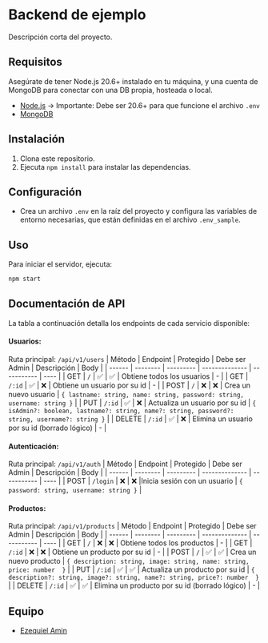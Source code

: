 # Backend de ejemplo

Descripción corta del proyecto.

## Requisitos

Asegúrate de tener Node.js 20.6+ instalado en tu máquina, y una cuenta de MongoDB para conectar con una DB propia, hosteada o local.

- [Node.js](https://nodejs.org/en/) -> Importante: Debe ser 20.6+ para que funcione el archivo `.env`
- [MongoDB](https://www.mongodb.com/)

## Instalación

1. Clona este repositorio.
2. Ejecuta `npm install` para instalar las dependencias.

## Configuración

- Crea un archivo `.env` en la raíz del proyecto y configura las variables de entorno necesarias, que están definidas en el archivo `.env_sample`.

## Uso

Para iniciar el servidor, ejecuta:

```bash
npm start
```

## Documentación de API

La tabla a continuación detalla los endpoints de cada servicio disponible:

#### Usuarios:

Ruta principal: `/api/v1/users`
| Método | Endpoint | Protegido | Debe ser Admin | Descripción | Body |
| ------ | -------- | --------- | -------------- | ----------- | ---- |
| GET | `/` | ✅ | ✅ | Obtiene todos los usuarios | - |
| GET | `/:id` | ✅ | ❌ | Obtiene un usuario por su id | - |
| POST | `/` | ❌ | ❌ | Crea un nuevo usuario | `{ lastname: string, name: string, password: string, username: string }` |
| PUT | `/:id` | ✅ | ❌ | Actualiza un usuario por su id | `{ isAdmin?: boolean, lastname?: string, name?: string, password?: string, username?: string }` |
| DELETE | `/:id` | ✅ | ❌ | Elimina un usuario por su id (borrado lógico) | - |

#### Autenticación:

Ruta principal: `/api/v1/auth`
| Método | Endpoint | Protegido | Debe ser Admin | Descripción | Body |
| ------ | -------- | --------- | -------------- | ----------- | ---- |
| POST | `/login` | ❌ | ❌ |Inicia sesión con un usuario | `{ password: string, username: string }` |

#### Productos:

Ruta principal: `/api/v1/products`
| Método | Endpoint | Protegido | Debe ser Admin | Descripción | Body |
| ------ | -------- | --------- | -------------- | ----------- | ---- |
| GET | `/` | ❌ | ❌ | Obtiene todos los productos | - |
| GET | `/:id` | ❌ | ❌ | Obtiene un producto por su id | - |
| POST | `/` | ✅ | ✅ | Crea un nuevo producto | `{ description: string, image: string, name: string, price: number  }` |
| PUT | `/:id` | ✅ | ✅ | Actualiza un producto por su id | `{ description?: string, image?: string, name?: string, price?: number  }` |
| DELETE | `/:id` | ✅ | ✅ | Elimina un producto por su id (borrado lógico) | - |

## Equipo

- [Ezequiel Amin](https://github.com/ezeamin)
